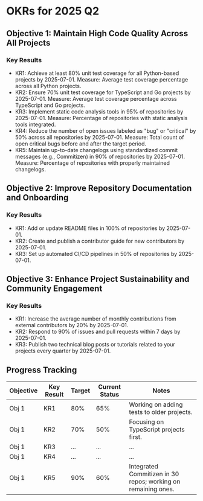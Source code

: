 # OKRs for 2025 Q2

## Objective 1: Maintain High Code Quality Across All Projects

### Key Results

- KR1: Achieve at least 80% unit test coverage for all Python-based projects by 2025-07-01.
    Measure: Average test coverage percentage across all Python projects.
- KR2: Ensure 70% unit test coverage for TypeScript and Go projects by 2025-07-01.
    Measure: Average test coverage percentage across TypeScript and Go projects.
- KR3: Implement static code analysis tools in 95% of repositories by 2025-07-01.
    Measure: Percentage of repositories with static analysis tools integrated.
- KR4: Reduce the number of open issues labeled as "bug" or "critical" by 50% across all repositories by 2025-07-01.
    Measure: Total count of open critical bugs before and after the target period.
- KR5: Maintain up-to-date changelogs using standardized commit messages (e.g., Commitizen) in 90% of repositories by 2025-07-01.
    Measure: Percentage of repositories with properly maintained changelogs.

## Objective 2: Improve Repository Documentation and Onboarding

### Key Results

- KR1: Add or update README files in 100% of repositories by 2025-07-01.
- KR2: Create and publish a contributor guide for new contributors by 2025-07-01.
- KR3: Set up automated CI/CD pipelines in 50% of repositories by 2025-07-01.

## Objective 3: Enhance Project Sustainability and Community Engagement

### Key Results

- KR1: Increase the average number of monthly contributions from external contributors by 20% by 2025-07-01.
- KR2: Respond to 90% of issues and pull requests within 7 days by 2025-07-01.
- KR3: Publish two technical blog posts or tutorials related to your projects every quarter by 2025-07-01.

## Progress Tracking

| Objective | Key Result | Target | Current Status | Notes |
|-----------|------------|--------|----------------|-------|
| Obj 1     | KR1        | 80%    | 65%            | Working on adding tests to older projects. |
| Obj 1     | KR2        | 70%    | 50%            | Focusing on TypeScript projects first. |
| Obj 1     | KR3        | ...    | ...            | ...   |
| Obj 1     | KR4        | ...    | ...            | ...   |
| Obj 1     | KR5        | 90%    | 60%            | Integrated Commitizen in 30 repos; working on remaining ones. |
